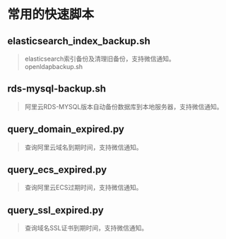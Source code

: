 # 常用的快速脚本

## elasticsearch_index_backup.sh
> elasticsearch索引备份及清理旧备份，支持微信通知。
openldapbackup.sh

## rds-mysql-backup.sh
> 阿里云RDS-MYSQL版本自动备份数据库到本地服务器，支持微信通知。

## query_domain_expired.py
> 查询阿里云域名到期时间，支持微信通知。

## query_ecs_expired.py
> 查询阿里云ECS过期时间，支持微信通知。

## query_ssl_expired.py
> 查询域名SSL证书到期时间，支持微信通知。